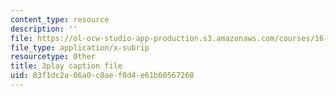 ```yaml
---
content_type: resource
description: ''
file: https://ol-ocw-studio-app-production.s3.amazonaws.com/courses/16-885j-aircraft-systems-engineering-fall-2005/83f1dc2a06a0c8aef0d4e61b60567268_rV5eSoBqrsY.srt
file_type: application/x-subrip
resourcetype: Other
title: 3play caption file
uid: 83f1dc2a-06a0-c8ae-f0d4-e61b60567268
---
```

